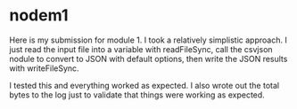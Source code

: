 # nodem1

Here is my submission for module 1. I took a relatively simplistic approach. I just read the input file into a variable with readFileSync, call the csvjson nodule to convert to JSON with default options, then write the JSON results with writeFileSync.

I tested this and everything worked as expected. I also wrote out the total bytes to the log just to validate that things were working as expected.
